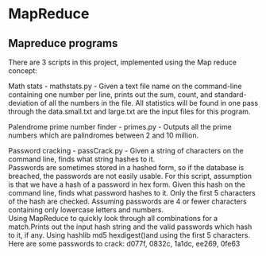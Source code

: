 # MapReduce
Mapreduce programs
-------------------------------
There are 3 scripts in this project, implemented using the Map reduce concept:

Math stats - mathstats.py -  Given a text file name on the command-line containing one number per line, prints out the sum, count, and standard-deviation of all the numbers in the file.
All statistics will be found in one pass through the data.small.txt and large.txt are the input files for this program.

Palendrome prime number finder - primes.py -  Outputs all the prime numbers which are palindromes between 2 and 10 million.

Password cracking - passCrack.py - Given a string of characters on the command line, finds what string hashes to it.  
Passwords are sometimes stored in a hashed form, so if the database is breached, the passwords are not easily usable. 
For this script, assumption is that we have a hash of a password in hex form. Given this hash on the command line, finds what password hashes to it. 
Only the first 5 characters of the hash are checked. Assuming passwords are 4 or fewer characters containing only lowercase letters and numbers.  
Using MapReduce to quickly look through all combinations for a match.Prints out the input hash string and the valid passwords which hash to it, if any. 
Using hashlib md5 hexdigest()and using the first 5 characters. Here are some passwords to crack: d077f, 0832c, 1a1dc, ee269, 0fe63
